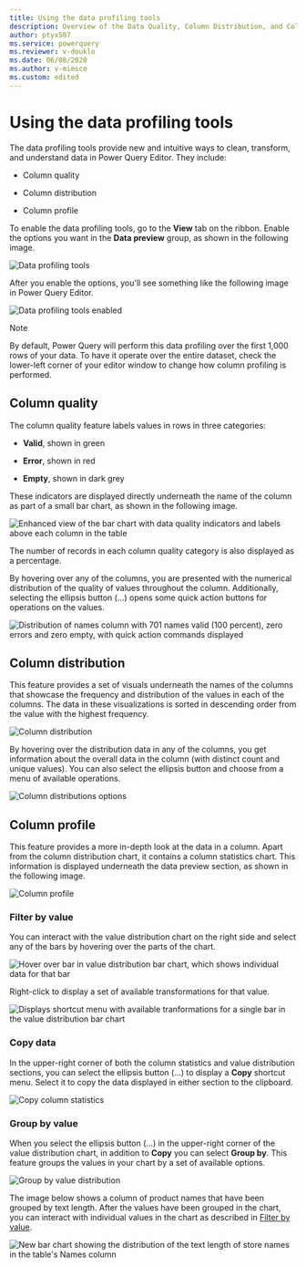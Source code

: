 ```yaml
---
title: Using the data profiling tools
description: Overview of the Data Quality, Column Distribution, and Column Profile features found inside the Power Query Editor
author: ptyx507
ms.service: powerquery
ms.reviewer: v-douklo
ms.date: 06/08/2020
ms.author: v-miesco
ms.custom: edited
---
```


# Using the data profiling tools

The data profiling tools provide new and intuitive ways to clean, transform, and understand data in Power Query Editor. They include:

* Column quality

* Column distribution

* Column profile

To enable the data profiling tools, go to the **View** tab on the ribbon. Enable the options you want in the **Data preview** group, as shown in the following image.

![Data profiling tools](images/me-enable-data-preview-tools.png "Data profiling tools")

After you enable the options, you'll see something like the following image in Power Query Editor.

![Data profiling tools enabled](images/me-data-preview-tools-enabled-v2.png "Data profiling tools enabled")

>[!NOTE]
>By default, Power Query will perform this data profiling over the first 1,000 rows of your data. To have it operate over the entire dataset, check the lower-left corner of your editor window to change how column profiling is performed.

## Column quality

The column quality feature labels values in rows in three categories:

* **Valid**, shown in green

* **Error**, shown in red

* **Empty**, shown in dark grey

These indicators are displayed directly underneath the name of the column as part of a small bar chart, as shown in the following image.

![Enhanced view of the bar chart with data quality indicators and labels above each column in the table](images/me-data-quality.png "Enhanced view of the bar chart with data quality indicators and labels")

The number of records in each column quality category is also displayed as a percentage.

By hovering over any of the columns, you are presented with the numerical distribution of the quality of values throughout the column. Additionally, selecting the ellipsis button (...) opens some quick action buttons for operations on the values.

![Distribution of names column with 701 names valid (100 percent), zero errors and zero empty, with quick action commands displayed](images/me-column-quality-hover.png "Distribution of names column with 701 names valid (100 percent), zero errors and zero empty, with quick action commands displayed")

## Column distribution

This feature provides a set of visuals underneath the names of the columns that showcase the frequency and distribution of the values in each of the columns. The data in these visualizations is sorted in descending order from the value with the highest frequency.

![Column distribution](images/me-column-distribution.png "Column distribution")

By hovering over the distribution data in any of the columns, you get information about the overall data in the column (with distinct count and unique values). You can also select the ellipsis button and choose from a menu of available operations.

![Column distributions options](images/me-column-distribution-hover.png "Column distributions options")

## Column profile

This feature provides a more in-depth look at the data in a column. Apart from the column distribution chart, it contains a column statistics chart. This information is displayed underneath the data preview section, as shown in the following image.

![Column profile](images/me-column-profile.png "Column profile")

### Filter by value

You can interact with the value distribution chart on the right side and select any of the bars by hovering over the parts of the chart.  

![Hover over bar in value distribution bar chart, which shows individual data for that bar](images/me-column-profile-hover.png "Hover over bar in value distribution bar chart")

Right-click to display a set of available transformations for that value.

![Displays shortcut menu with available tranformations for a single bar in the value distribution bar chart](images/column-profile-right-click.png "Displays shortcut menu with available tranformations")

### Copy data

In the upper-right corner of both the column statistics and value distribution sections, you can select the ellipsis button (...) to display a **Copy** shortcut menu. Select it to copy the data displayed in either section to the clipboard.

![Copy column statistics](images/me-copy-column-statistics.png "Copy column statistics")

### Group by value

When you select the ellipsis button (...) in the upper-right corner of the value distribution chart, in addition to **Copy** you can select **Group by**. This feature groups the values in your chart by a set of available options.

![Group by value distribution](images/me-value-distribution-group-by.png "Group by value distribution")

The image below shows a column of product names that have been grouped by text length. After the values have been grouped in the chart, you can interact with individual values in the chart as described in [Filter by value](#filter-by-value).

![New bar chart showing the distribution of the text length of store names in the table's Names column](images/me-text-length-distribution.png "New bar chart showing the distribution of the text length of store names in the table's Names column")
